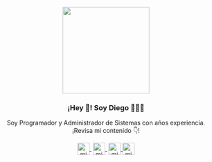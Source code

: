 <p align="center" width="300">
   <img align="center" width="200" src="https://c.sop.saavncdn.com/El-podcast-de-Informatica-20210409054440-500x500.jpg" />
   <h3 align="center">¡Hey 👋! Soy Diego 👨🏻‍💻</h3>
</p>

<p align="center">Soy Programador y Administrador de Sistemas con años experiencia.<br />¡Revisa mi contenido 👇!</p>
<p align="center">
   <a href="https://twitch.tv/mi" target="blank" style='margin-right:4px'>
    <img align="center" src="https://cdn.jsdelivr.net/npm/simple-icons@3.0.1/icons/twitch.svg" alt="midudev" height="28px" width="28px" />
  </a>
   <a href="https://youtube.com/@diegoinfotech4759" target="blank" style='margin-right:4px'>
    <img align="center" src="https://cdn.jsdelivr.net/npm/simple-icons@3.0.1/icons/youtube.svg" alt="midudev" height="28px" width="28px" />
  </a>
  <a href="https://instagram.com/zhimbaya_photographer" target="blank">
    <img align="center" src="https://cdn.jsdelivr.net/npm/simple-icons@3.0.1/icons/instagram.svg" alt="midu.dev" height="28px" width="28px" />
  </a>
  <a href="https://twitter.com/diegoarmsim" target="blank">
    <img align="center" src="https://cdn.jsdelivr.net/npm/simple-icons@3.0.1/icons/twitter.svg" alt="midudev" height="28px" width="28px" />
  </a>
</p>

